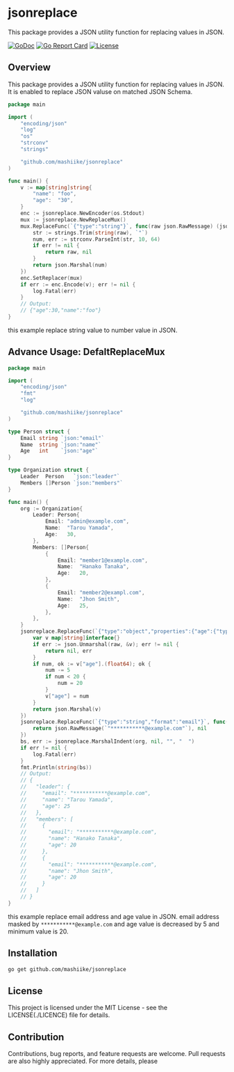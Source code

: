 # jsonreplace
This package provides a JSON utility function for replacing values in JSON.

[![GoDoc](https://godoc.org/github.com/mashiike/jsonreplace?status.svg)](https://godoc.org/github.com/mashiike/jsonreplace)
[![Go Report Card](https://goreportcard.com/badge/github.com/mashiike/jsonreplace)](https://goreportcard.com/report/github.com/mashiike/jsonreplace)
[![License](https://img.shields.io/badge/License-MIT-blue.svg)](https://opensource.org/licenses/MIT)

## Overview

This package provides a JSON utility function for replacing values in JSON. 
It is enabled to replace JSON valuse on matched JSON Schema.  

```go
package main

import (
	"encoding/json"
	"log"
	"os"
	"strconv"
	"strings"

	"github.com/mashiike/jsonreplace"
)

func main() {
	v := map[string]string{
		"name": "foo",
		"age":  "30",
	}
	enc := jsonreplace.NewEncoder(os.Stdout)
	mux := jsonreplace.NewReplaceMux()
	mux.ReplaceFunc(`{"type":"string"}`, func(raw json.RawMessage) (json.RawMessage, error) {
		str := strings.Trim(string(raw), `"`)
		num, err := strconv.ParseInt(str, 10, 64)
		if err != nil {
			return raw, nil
		}
		return json.Marshal(num)
	})
	enc.SetReplacer(mux)
	if err := enc.Encode(v); err != nil {
		log.Fatal(err)
	}
	// Output:
	// {"age":30,"name":"foo"}
}
```

this example replace string value to number value in JSON.

## Advance Usage: DefaltReplaceMux

```go
package main

import (
	"encoding/json"
	"fmt"
	"log"

	"github.com/mashiike/jsonreplace"
)

type Person struct {
	Email string `json:"email"`
	Name  string `json:"name"`
	Age   int    `json:"age"`
}

type Organization struct {
	Leader  Person   `json:"leader"`
	Members []Person `json:"members"`
}

func main() {
	org := Organization{
		Leader: Person{
			Email: "admin@example.com",
			Name:  "Tarou Yamada",
			Age:   30,
		},
		Members: []Person{
			{
				Email: "member1@example.com",
				Name:  "Hanako Tanaka",
				Age:   20,
			},
			{
				Email: "member2@exampl.com",
				Name:  "Jhon Smith",
				Age:   25,
			},
		},
	}
	jsonreplace.ReplaceFunc(`{"type":"object","properties":{"age":{"type":"integer"}},"required":["age"]}`, func(raw json.RawMessage) (json.RawMessage, error) {
		var v map[string]interface{}
		if err := json.Unmarshal(raw, &v); err != nil {
			return nil, err
		}
		if num, ok := v["age"].(float64); ok {
			num -= 5
			if num < 20 {
				num = 20
			}
			v["age"] = num
		}
		return json.Marshal(v)
	})
	jsonreplace.ReplaceFunc(`{"type":"string","format":"email"}`, func(raw json.RawMessage) (json.RawMessage, error) {
		return json.RawMessage(`"***********@example.com"`), nil
	})
	bs, err := jsonreplace.MarshalIndent(org, nil, "", "  ")
	if err != nil {
		log.Fatal(err)
	}
	fmt.Println(string(bs))
	// Output:
	// {
	//   "leader": {
	//     "email": "***********@example.com",
	//     "name": "Tarou Yamada",
	//     "age": 25
	//   },
	//   "members": [
	//     {
	//       "email": "***********@example.com",
	//       "name": "Hanako Tanaka",
	//       "age": 20
	//     },
	//     {
	//       "email": "***********@example.com",
	//       "name": "Jhon Smith",
	//       "age": 20
	//     }
	//   ]
	// }
}

```

this example replace email address and age value in JSON.
email address masked by `***********@example.com` and age value is decreased by 5 and minimum value is 20.

## Installation

```bash
go get github.com/mashiike/jsonreplace
```

## License
This project is licensed under the MIT License - see the LICENSE(./LICENCE) file for details.

## Contribution
Contributions, bug reports, and feature requests are welcome. Pull requests are also highly appreciated. For more details, please
